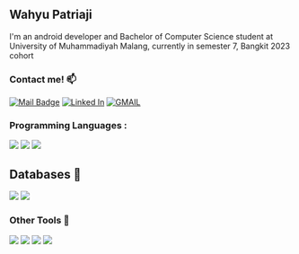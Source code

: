 ## Wahyu Patriaji

I'm an android developer and Bachelor of Computer Science student at University of Muhammadiyah Malang, currently in semester 7, Bangkit 2023 cohort

### Contact me! :mailbox:

[![Mail Badge](https://img.shields.io/badge/Instagram-E4405F?style=for-the-badge&logo=instagram&logoColor=white)](https://www.instagram.com/wahyu.patriaji/)
[![Linked In](https://img.shields.io/badge/LinkedIn-0077B5?style=for-the-badge&logo=linkedin&logoColor=white)](https://www.linkedin.com/in/wahyupatriaji)
[![GMAIL](https://img.shields.io/badge/Gmail-D14836?style=for-the-badge&logo=gmail&logoColor=white)](mailto:wahyupatriaji@gmail.com)

</p>

### Programming Languages :

![](https://img.shields.io/badge/Code-Java-informational?style=flat&logo=java)
![](https://img.shields.io/badge/Code-Kotlin-informational?style=flat&logo=kotlin)
![](https://img.shields.io/badge/Code-Python-informational?style=flat&logo=python)

## Databases :open_file_folder:
![](https://img.shields.io/badge/Database-MongoDB-informational?style=flat&logo=mongodb)
![](https://img.shields.io/badge/Database-Firebase-informational?style=flat&logo=firebase)

### Other Tools :briefcase:

![](https://img.shields.io/badge/OS-Arcolinux-informational?style=flat&logo=linux)
![](https://img.shields.io/badge/Editor-VS_Code-informational?style=flat&logo=visual-studio-code)
![](https://img.shields.io/badge/IDE-IntelliJ_IDEA-informational?style=flat&logo=intellij-idea)
![](https://img.shields.io/badge/IDE-Android_Studio-informational?style=flat&logo=android-studio)
